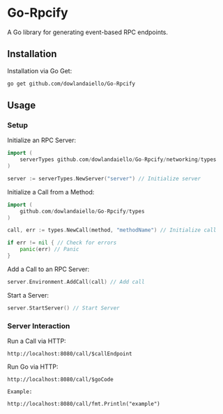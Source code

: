 # Go-Rpcify

A Go library for generating event-based RPC endpoints.

## Installation

Installation via Go Get:

```BASH
go get github.com/dowlandaiello/Go-Rpcify
```

## Usage

### Setup

Initialize an RPC Server:

```Go
import (
    serverTypes github.com/dowlandaiello/Go-Rpcify/networking/types
)

server := serverTypes.NewServer("server") // Initialize server
```

Initialize a Call from a Method:

```Go
import (
    github.com/dowlandaiello/Go-Rpcify/types
)

call, err := types.NewCall(method, "methodName") // Initialize call

if err != nil { // Check for errors
    panic(err) // Panic
}
```

Add a Call to an RPC Server:

```Go
server.Environment.AddCall(call) // Add call
```

Start a Server:

```Go
server.StartServer() // Start Server
```

### Server Interaction

Run a Call via HTTP:

```HTTP
http://localhost:8080/call/$callEndpoint
```

Run Go via HTTP:

```HTTP
http://localhost:8080/call/$goCode
```

    Example:

    http://localhost:8080/call/fmt.Println("example")

